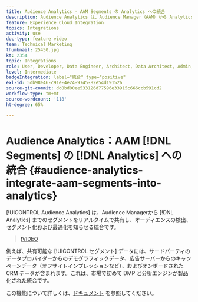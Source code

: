 ```yaml
---
title: Audience Analytics - AAM Segments の Analytics への統合
description: Audience Analytics は、Audience Manager（AAM）から Analytics（AA）までのセグメントをリアルタイムで共有し、オーディエンスの検出、セグメント化および最適化を知らせる新しい統合です。
feature: Experience Cloud Integration
topics: Integrations
activity: use
doc-type: feature video
team: Technical Marketing
thumbnail: 25450.jpg
kt: 2354
topic: Integrations
role: User, Developer, Data Engineer, Architect, Data Architect, Admin, Leader
level: Intermediate
badgeIntegration: label="統合" type="positive"
exl-id: 5db98e46-c91e-4e24-9745-82e54d19152a
source-git-commit: dd8bd00ee533126d77596e33915c666ccb591cd2
workflow-type: tm+mt
source-wordcount: '118'
ht-degree: 65%

---
```


# Audience Analytics：AAM [!DNL Segments] の [!DNL Analytics] への統合 {#audience-analytics-integrate-aam-segments-into-analytics}

[!UICONTROL Audience Analytics] は、Audience Managerから [!DNL Analytics] までのセグメントをリアルタイムで共有し、オーディエンスの検出、セグメント化および最適化を知らせる統合です。

>[!VIDEO](https://video.tv.adobe.com/v/40733/?quality=12&learn=on&captions=jpn)

例えば、共有可能な [!UICONTROL セグメント] データには、サードパーティのデータプロバイダーからのデモグラフィックデータ、広告サーバーからのキャンペーンデータ（オフサイトインプレッションなど）、およびオンボードされた CRM データが含まれます。これは、市場で初めて DMP と分析エンジンが製品化された統合です。

この機能について詳しくは、[ドキュメント](https://experienceleague.adobe.com/docs/analytics/integration/audience-analytics/mc-audiences-aam.html?lang=ja) を参照してください。
